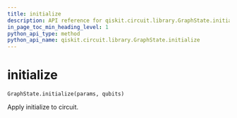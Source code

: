 ```yaml
---
title: initialize
description: API reference for qiskit.circuit.library.GraphState.initialize
in_page_toc_min_heading_level: 1
python_api_type: method
python_api_name: qiskit.circuit.library.GraphState.initialize
---
```


# initialize

<span id="qiskit.circuit.library.GraphState.initialize" />

`GraphState.initialize(params, qubits)`

Apply initialize to circuit.

